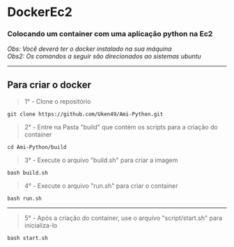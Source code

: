 # DockerEc2
### Colocando um container com uma aplicação python na Ec2
*Obs: Você deverá ter o docker instalado na sua máquina* <br>
*Obs2: Os comandos a seguir são direcionados ao sistemas ubuntu*

--- ---
## Para criar o docker
> 1° - Clone o repositório
~~~
git clone https://github.com/Uken49/Ami-Python.git
~~~

> 2° - Entre na Pasta "build" que contém os scripts para a criação do container
~~~
cd Ami-Python/build
~~~

> 3° - Execute o arquivo "build.sh" para criar a imagem
~~~
bash build.sh
~~~

> 4° - Execute o arquivo "run.sh" para criar o container
~~~
bash run.sh
~~~
---
> 5° - Após a criação do container, use o arquivo "script/start.sh" para inicializa-lo
~~~
bash start.sh
~~~